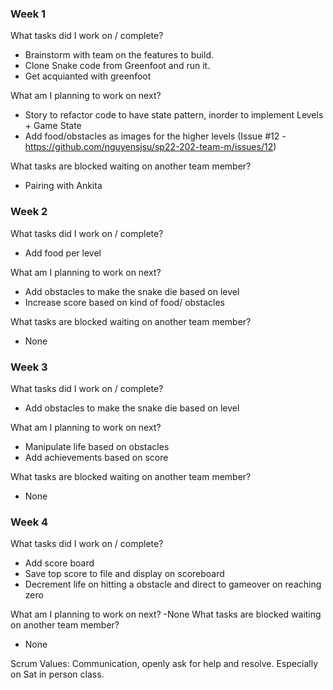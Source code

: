 
### Week 1

What tasks did I work on / complete?
- Brainstorm with team on the features to build. 
- Clone Snake code from Greenfoot and run it.
- Get acquianted with greenfoot

What am I planning to work on next?
- Story to refactor code to have state pattern, inorder to implement Levels + Game State
- Add food/obstacles as images for the higher levels (Issue #12 - https://github.com/nguyensjsu/sp22-202-team-m/issues/12)

What tasks are blocked waiting on another team member?
- Pairing with Ankita

### Week 2

What tasks did I work on / complete?
- Add food per level

What am I planning to work on next?
- Add obstacles to make the snake die based on level
- Increase score based on kind of food/ obstacles

What tasks are blocked waiting on another team member?
- None

### Week 3

What tasks did I work on / complete?
- Add obstacles to make the snake die based on level

What am I planning to work on next?
- Manipulate life based on obstacles
- Add achievements based on score 

What tasks are blocked waiting on another team member?
- None


### Week 4

What tasks did I work on / complete?
- Add score board 
- Save top score to file and display on scoreboard
- Decrement life on hitting a obstacle and direct to gameover on reaching zero

What am I planning to work on next?
-None
What tasks are blocked waiting on another team member?
- None

Scrum Values: Communication, openly ask for help and resolve. Especially on Sat in person class.
